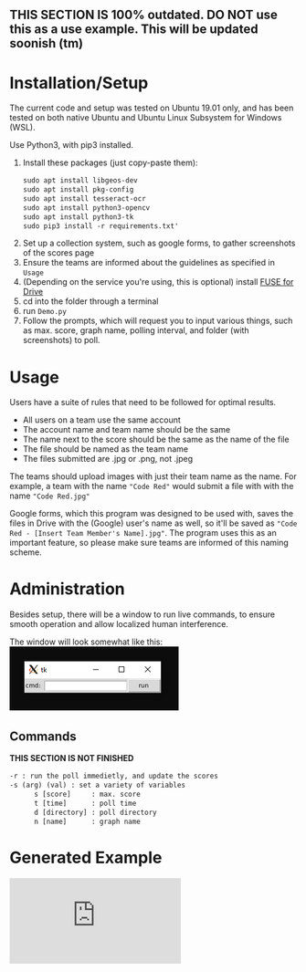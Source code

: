 ## THIS SECTION IS 100% outdated. DO NOT use this as a use example. This will be updated soonish (tm)

# Installation/Setup
The current code and setup was tested on Ubuntu 19.01 only, and has been tested on both native Ubuntu and Ubuntu Linux Subsystem for Windows (WSL).

Use Python3, with pip3 installed.

1. Install these packages (just copy-paste them):
   ```
   sudo apt install libgeos-dev
   sudo apt install pkg-config
   sudo apt install tesseract-ocr
   sudo apt install python3-opencv
   sudo apt install python3-tk
   sudo pip3 install -r requirements.txt'
   ```
2. Set up a collection system, such as google forms, to gather screenshots of the scores page
3. Ensure the teams are informed about the guidelines as specified in `Usage`
4. (Depending on the service you're using, this is optional) install [FUSE for Drive](https://github.com/astrada/google-drive-ocamlfuse)
5. cd into the folder through a terminal
6. run `Demo.py`
7. Follow the prompts, which will request you to input various things, such as max. score, graph name, polling interval, and folder (with screenshots) to poll.

# Usage
Users have a suite of rules that need to be followed for optimal results.
- All users on a team use the same account
- The account name and team name should be the same
- The name next to the score should be the same as the name of the file
- The file should be named as the team name
- The files submitted are .jpg or .png, not .jpeg

The teams should upload images with just their team name as the name. For example, a team with the name `"Code Red"` would submit a file with with the name `"Code Red.jpg"`

Google forms, which this program was designed to be used with, saves the files in Drive with the (Google)
user's name as well, so it'll be saved as `"Code Red - [Insert Team Member's Name].jpg"`. The program uses this as an important feature, so please make sure teams are informed of this naming scheme. 

# Administration
Besides setup, there will be a window to run live commands, to ensure smooth operation and allow localized human interference.

The window will look somewhat like this:
<br>
![](https://raw.githubusercontent.com/JEF1056/Comp-Scoreboard/master/tutorial_images/txtbox.PNG)

## Commands
**THIS SECTION IS NOT FINISHED**
```
-r : run the poll immedietly, and update the scores
-s (arg) (val) : set a variety of variables
      s [score]     : max. score
      t [time]      : poll time
      d [directory] : poll directory
      n [name]      : graph name
```

# Generated Example
<iframe src=https://raw.githubusercontent.com/JEF1056/Comp-Scoreboard/master/temp-plot.html style="border:none;"></iframe>
